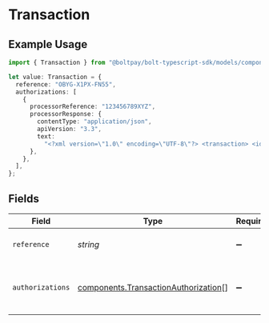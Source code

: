 # Transaction

## Example Usage

```typescript
import { Transaction } from "@boltpay/bolt-typescript-sdk/models/components";

let value: Transaction = {
  reference: "OBYG-X1PX-FN55",
  authorizations: [
    {
      processorReference: "123456789XYZ",
      processorResponse: {
        contentType: "application/json",
        apiVersion: "3.3",
        text:
          "<?xml version=\"1.0\" encoding=\"UTF-8\"?> <transaction> <id>bfraj39q</id> <status>authorized</status> <type>sale</type> <currency-iso-code>USD</currency-iso-code> <amount>57.71</amount> <amount-requested>57.71</amount-requested> <merchant-account-id>GenericMerchant</merchant-account-id> <order-id>ORDER123456</order-id> <created-at type=\"datetime\">2024-11-20T12:36:53Z</created-at> <updated-at type=\"datetime\">2024-11-20T12:36:54Z</updated-at> <customer> <first-name>John</first-name> <last-name>Doe</last-name> <email>example@example.com</email> <phone>1234567890</phone> <international-phone></international-phone> </customer> <billing> <first-name>John</first-name> <last-name>Doe</last-name> <street-address>123 Generic St</street-address> <locality>GenericCity</locality> <region>GenericRegion</region> <postal-code>12345</postal-code> <country-name>GenericCountry</country-name> <country-code-alpha2>GC</country-code-alpha2> <country-code-alpha3>GCR</country-code-alpha3> <country-code-numeric>999</country-code-numeric> <international-phone></international-phone> </billing> <refund-ids type=\"array\"></refund-ids> <partial-settlement-transaction-ids type=\"array\"></partial-settlement-transaction-ids> <shipping> <international-phone></international-phone> </shipping> <custom-fields></custom-fields> <account-funding-transaction type=\"boolean\">false</account-funding-transaction> <avs-postal-code-response-code>M</avs-postal-code-response-code> <avs-street-address-response-code>M</avs-street-address-response-code> <cvv-response-code>I</cvv-response-code> <processor-authorization-code>123456</processor-authorization-code> <processor-response-code>1000</processor-response-code> <processor-response-text>Approved</processor-response-text> <tax-exempt type=\"boolean\">false</tax-exempt> <processed-with-network-token type=\"boolean\">false</processed-with-network-token> <credit-card> <image-url>https://assets.braintreegateway.com/payment_method_logo/unknown.png?environment=production</image-url> <is-network-tokenized type=\"boolean\">false</is-network-tokenized> <prepaid>Unknown</prepaid> <healthcare>Unknown</healthcare> <debit>Unknown</debit> <durbin-regulated>Unknown</durbin-regulated> <commercial>Unknown</commercial> <payroll>Unknown</payroll> <issuing-bank>Unknown</issuing-bank> <country-of-issuance>Unknown</country-of-issuance> <product-id>Unknown</product-id> <venmo-sdk type=\"boolean\">false</venmo-sdk> </credit-card> <apple-pay> <prepaid>No</prepaid> <healthcare>Unknown</healthcare> <debit>No</debit> <durbin-regulated>Unknown</durbin-regulated> <commercial>No</commercial> <payroll>Unknown</payroll> <issuing-bank>GenericBank</issuing-bank> <country-of-issuance>GCR</country-of-issuance> <product-id>Unknown</product-id> <bin>411111</bin> <card-type>Apple Pay - GenericCard</card-type> <last-4>1234</last-4> <expiration-month>12</expiration-month> <expiration-year>2028</expiration-year> <image-url>https://assets.braintreegateway.com/payment_method_logo/apple_pay.png?environment=production</image-url> <payment-instrument-name>Card 1234</payment-instrument-name> <source-description>Card 1234</source-description> </apple-pay> <status-history type=\"array\"> <status-event> <timestamp type=\"datetime\">2024-11-20T12:36:54Z</timestamp> <status>authorized</status> <amount>57.71</amount> <transaction-source>api</transaction-source> </status-event> </status-history> <subscription></subscription> <add-ons type=\"array\"></add-ons> <discounts type=\"array\"></discounts> <descriptor></descriptor> <recurring type=\"boolean\">false</recurring> <channel></channel> <disbursement-details></disbursement-details> <disputes type=\"array\"></disputes> <authorization-adjustments type=\"array\"></authorization-adjustments> <payment-instrument-type>generic_card</payment-instrument-type> <processor-settlement-response-code></processor-settlement-response-code> <processor-settlement-response-text></processor-settlement-response-text> <network-transaction-id>123456789012345</network-transaction-id> <processor-response-type>approved</processor-response-type> <authorization-expires-at type=\"datetime\">2024-11-27T12:36:54Z</authorization-expires-at> <retry-ids type=\"array\"></retry-ids> <retried type=\"boolean\">false</retried> <refund-global-ids type=\"array\"></refund-global-ids> <partial-settlement-transaction-global-ids type=\"array\"></partial-settlement-transaction-global-ids> <global-id>generic_global_id</global-id> <retry-global-ids type=\"array\"></retry-global-ids> <retrieval-reference-number>123456789012345</retrieval-reference-number> <installments type=\"array\"></installments> <refunded-installments type=\"array\"></refunded-installments> <merchant-address></merchant-address> <pin-verified type=\"boolean\">false</pin-verified> <payment-receipt> <id>bfraj39q</id> <global-id>generic_global_id</global-id> <amount>57.71</amount> <currency-iso-code>USD</currency-iso-code> <processor-response-code>1000</processor-response-code> <processor-response-text>Approved</processor-response-text> <processor-authorization-code>123456</processor-authorization-code> <merchant-address></merchant-address> <type>sale</type> <pin-verified type=\"boolean\">false</pin-verified> </payment-receipt> </transaction>",
      },
    },
  ],
};
```

## Fields

| Field                                                                                        | Type                                                                                         | Required                                                                                     | Description                                                                                  | Example                                                                                      |
| -------------------------------------------------------------------------------------------- | -------------------------------------------------------------------------------------------- | -------------------------------------------------------------------------------------------- | -------------------------------------------------------------------------------------------- | -------------------------------------------------------------------------------------------- |
| `reference`                                                                                  | *string*                                                                                     | :heavy_minus_sign:                                                                           | N/A                                                                                          | OBYG-X1PX-FN55                                                                               |
| `authorizations`                                                                             | [components.TransactionAuthorization](../../models/components/transactionauthorization.md)[] | :heavy_minus_sign:                                                                           | Payment authorization events attached to a transaction                                       |                                                                                              |